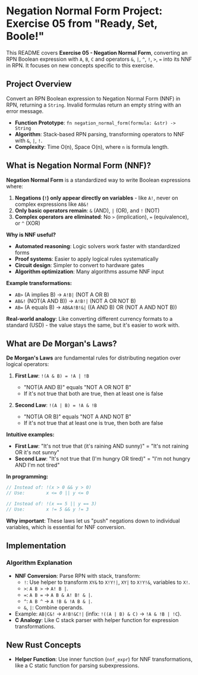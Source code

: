 # Negation Normal Form Project: Exercise 05 from "Ready, Set, Boole!"

This README covers **Exercise 05 - Negation Normal Form**, converting an RPN Boolean expression with `A`, `B`, `C` and operators `&`, `|`, `^`, `!`, `>`, `=` into its NNF in RPN. It focuses on new concepts specific to this exercise.

## Project Overview

Convert an RPN Boolean expression to Negation Normal Form (NNF) in RPN, returning a `String`. Invalid formulas return an empty string with an error message.

- **Function Prototype**: `fn negation_normal_form(formula: &str) -> String`
- **Algorithm**: Stack-based RPN parsing, transforming operators to NNF with `&`, `|`, `!`.
- **Complexity**: Time O(n), Space O(n), where `n` is formula length.

## What is Negation Normal Form (NNF)?

**Negation Normal Form** is a standardized way to write Boolean expressions where:

1. **Negations (`!`) only appear directly on variables** - like `A!`, never on complex expressions like `AB&!`
2. **Only basic operators remain**: `&` (AND), `|` (OR), and `!` (NOT)
3. **Complex operators are eliminated**: No `>` (implication), `=` (equivalence), or `^` (XOR)

**Why is NNF useful?**
- **Automated reasoning**: Logic solvers work faster with standardized forms
- **Proof systems**: Easier to apply logical rules systematically  
- **Circuit design**: Simpler to convert to hardware gates
- **Algorithm optimization**: Many algorithms assume NNF input

**Example transformations:**
- `AB>` (A implies B) → `A!B|` (NOT A OR B)
- `AB&!` (NOT(A AND B)) → `A!B!|` (NOT A OR NOT B)
- `AB=` (A equals B) → `AB&A!B!&|` ((A AND B) OR (NOT A AND NOT B))

**Real-world analogy**: Like converting different currency formats to a standard (USD) - the value stays the same, but it's easier to work with.

## What are De Morgan's Laws?

**De Morgan's Laws** are fundamental rules for distributing negation over logical operators:

1. **First Law**: `!(A & B) = !A | !B`
   - "NOT(A AND B)" equals "NOT A OR NOT B"
   - If it's not true that both are true, then at least one is false

2. **Second Law**: `!(A | B) = !A & !B`  
   - "NOT(A OR B)" equals "NOT A AND NOT B"
   - If it's not true that at least one is true, then both are false

**Intuitive examples:**
- **First Law**: "It's not true that (it's raining AND sunny)" = "It's not raining OR it's not sunny"
- **Second Law**: "It's not true that (I'm hungry OR tired)" = "I'm not hungry AND I'm not tired"

**In programming:**
```rust
// Instead of: !(x > 0 && y > 0)
// Use:        x <= 0 || y <= 0

// Instead of: !(x == 5 || y == 3)  
// Use:        x != 5 && y != 3
```

**Why important**: These laws let us "push" negations down to individual variables, which is essential for NNF conversion.

## Implementation
### Algorithm Explanation
- **NNF Conversion**: Parse RPN with stack, transform:
  - `!`: Use helper to transform `XY&` to `X!Y!|`, `XY|` to `X!Y!&`, variables to `X!`.
  - `>`: `A B >` → `A! B |`.
  - `=`: `A B =` → `A B & A! B! & |`.
  - `^`: `A B ^` → `A !B & !A B & |`.
  - `&`, `|`: Combine operands.
- Example: `AB|C&!` → `A!B!&C!|` (infix: `!((A | B) & C)` → `!A & !B | !C`).
- **C Analogy**: Like C stack parser with helper function for expression transformations.

## New Rust Concepts

- **Helper Function**: Use inner function (`nnf_expr`) for NNF transformations, like a C static function for parsing subexpressions.
